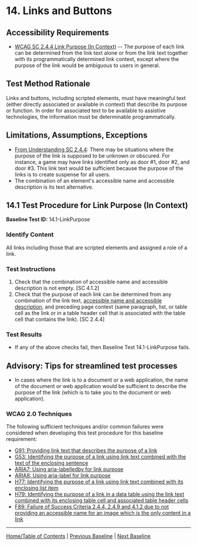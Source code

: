 # 14. Links and Buttons

Accessibility Requirements
--------------------------
-   [WCAG SC 2.4.4 Link Purpose (In Context)](https://www.w3.org/TR/UNDERSTANDING-WCAG20/navigation-mechanisms-refs.html) -- The purpose of each link can be determined from the link text alone or from the link text together with its programmatically determined link context, except where the purpose of the link would be ambiguous to users in general.

Test Method Rationale
---------------------
Links and buttons, including scripted elements, must have meaningful text (either directly associated or available in context) that describe its purpose or function. In order for associated text to be available to assistive technologies, the information must be determinable programmatically.

Limitations, Assumptions, Exceptions
------------------------------------
-   [From Understanding SC 2.4.4](https://www.w3.org/TR/UNDERSTANDING-WCAG20/navigation-mechanisms-refs.html): There may be situations where the purpose of the link is supposed to be unknown or obscured. For instance, a game may have links identified only as door \#1, door \#2, and door \#3. This link text would be sufficient because the purpose of the links is to create suspense for all users.
-   The combination of an element's accessible name and accessible description is its text alternative.

14.1 Test Procedure for Link Purpose (In Context)
-----------------------------------------------------
**Baseline Test ID:** 14.1-LinkPurpose
### Identify Content
All links including those that are scripted elements and assigned a role of a link.

### Test Instructions
1.  Check that the combination of accessible name and accessible description is not empty. [SC 4.1.2]
1.  Check that the purpose of each link can be determined from any combination of the link text, [accessible name and accessible description](https://www.w3.org/TR/html-aam-1.0/#accessible-name-and-description-computation), and preceding page context (same paragraph, list, or table cell as the link or in a table header cell that is associated with the table cell that contains the link). [SC 2.4.4]

### Test Results
-   If any of the above checks fail, then Baseline Test 14.1-LinkPurpose fails.

Advisory: Tips for streamlined test processes
---------------------------------------------
-   In cases where the link is to a document or a web application, the name of the document or web application would be sufficient to describe the purpose of the link (which is to take you to the document or web application).

### WCAG 2.0 Techniques
The following sufficient techniques and/or common failures were considered when developing this test procedure for this baseline requirement:
-   [G91: Providing link text that describes the purpose of a link](https://www.w3.org/TR/WCAG20-TECHS/G91.html)
-   [G53: Identifying the purpose of a link using link text combined with the text of the enclosing sentence](https://www.w3.org/TR/WCAG20-TECHS/G53.html)
-   [ARIA7: Using aria-labelledby for link purpose](https://www.w3.org/TR/WCAG20-TECHS/ARIA7.html)
-   [ARIA8: Using aria-label for link purpose](https://www.w3.org/TR/WCAG20-TECHS/ARIA8.html)
-   [H77: Identifying the purpose of a link using link text combined with its enclosing list item](https://www.w3.org/TR/WCAG20-TECHS/H77.html)
-   [H79: Identifying the purpose of a link in a data table using the link text combined with its enclosing table cell and associated table header cells](https://www.w3.org/TR/WCAG20-TECHS/H79.html)
-   [F89: Failure of Success Criteria 2.4.4, 2.4.9 and 4.1.2 due to not providing an accessible name for an image which is the only content in a link](http://www.w3.org/TR/2016/NOTE-WCAG20-TECHS-20161007/F89)

----------------------------------------
[Home/Table of Contents](index.md) | [Previous Baseline](13Headings.md) | [Next Baseline](15Language.md)
